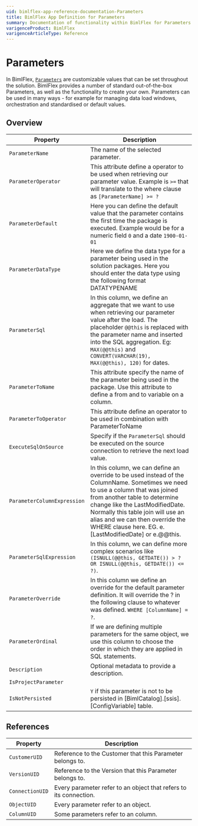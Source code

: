 ```yaml
---
uid: bimlflex-app-reference-documentation-Parameters
title: BimlFlex App Definition for Parameters
summary: Documentation of functionality within BimlFlex for Parameters
varigenceProduct: BimlFlex
varigenceArticleType: Reference
---
```


# Parameters

In BimlFlex, [`Parameters`](xref:bimlflex-concepts-metadata-parameters) are customizable values that can be set throughout the solution.
	BimlFlex provides a number of standard out-of-the-box Parameters, as well as the functionality to create your own. Parameters can be used in many ways - for example for managing data load windows, orchestration and standardised or default values.

## Overview
  
| Property | Description |
| --------- | ----------- |
|`ParameterName` | The name of the selected parameter.|
|`ParameterOperator` | This attribute define a operator to be used when retrieving our parameter value. Example is `>=` that will translate to the where clause as `[ParameterName] >= ?`|
|`ParameterDefault` | Here you can define the default value that the parameter contains the first time the package is executed. Example would be for a numeric field `0` and a date `1900-01-01`|
|`ParameterDataType` | Here we define the data type for a parameter being used in the solution packages. Here you should enter the data type using the following format DATATYPENAME|
|`ParameterSql` | In this column, we define an aggregate that we want to use when retrieving our parameter value after the load. The placeholder `@@this` is replaced with the parameter name and inserted into the SQL aggregation. Eg: `MAX(@@this)` and `CONVERT(VARCHAR(19), MAX(@@this), 120)` for dates.|
|`ParameterToName` | This attribute specify the name of the parameter being used in the package. Use this attribute to define a from and to variable on a column.|
|`ParameterToOperator` | This attribute define an operator to be used in combination with ParameterToName|
|`ExecuteSqlOnSource` | Specify if the `ParameterSql` should be executed on the source connection to retrieve the next load value.|
|`ParameterColumnExpression` | In this column, we can define an override to be used instead of the ColumnName. Sometimes we need to use a column that was joined from another table to determine change like the LastModifiedDate. Normally this table join will use an alias and we can then override the WHERE clause here. EG. e.[LastModifiedDate] or e.@@this.|
|`ParameterSqlExpression` | In this column, we can define more complex scenarios like `(ISNULL(@@this, GETDATE()) > ? OR ISNULL(@@this, GETDATE()) <= ?)`.|
|`ParameterOverride` | In this column we define an override for the default parameter definition. It will override the ? in the following clause to whatever was defined. `WHERE [ColumnName] = ?`.|
|`ParameterOrdinal` | If we are defining multiple parameters for the same object, we use this column to choose the order in which they are applied in SQL statements.|
|`Description` | Optional metadata to provide a description.|
|`IsProjectParameter` | |
|`IsNotPersisted` | `Y` if this parameter is not to be persisted in [BimlCatalog].[ssis].[ConfigVariable] table.|

## References
  
| Property | Description |
| --------- | ----------- |
|`CustomerUID` | Reference to the Customer that this Parameter belongs to.|
|`VersionUID` | Reference to the Version that this Parameter belongs to.|
|`ConnectionUID` | Every parameter refer to an object that refers to its connection.|
|`ObjectUID` | Every parameter refer to an object.|
|`ColumnUID` | Some parameters refer to an column.|

